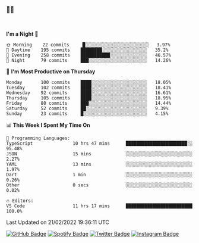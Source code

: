 ### 🤙🍺

<!-- <a href="https://github-readme-stats.vercel.app/api?username=hzak2xx&count_private=true&show_icons=true&theme=dracula">
  <img align="center" src="https://github-readme-stats.vercel.app/api?username=hzak2xx&count_private=true&show_icons=true&theme=dracula" />
</a>
</br> -->
</br>

<!--START_SECTION:waka-->
**I'm a Night 🦉** 

```text
🌞 Morning    22 commits     █░░░░░░░░░░░░░░░░░░░░░░░░   3.97% 
🌆 Daytime    195 commits    ████████░░░░░░░░░░░░░░░░░   35.2% 
🌃 Evening    258 commits    ███████████░░░░░░░░░░░░░░   46.57% 
🌙 Night      79 commits     ███░░░░░░░░░░░░░░░░░░░░░░   14.26%

```
📅 **I'm Most Productive on Thursday** 

```text
Monday       100 commits    ████░░░░░░░░░░░░░░░░░░░░░   18.05% 
Tuesday      102 commits    ████░░░░░░░░░░░░░░░░░░░░░   18.41% 
Wednesday    92 commits     ████░░░░░░░░░░░░░░░░░░░░░   16.61% 
Thursday     105 commits    ████░░░░░░░░░░░░░░░░░░░░░   18.95% 
Friday       80 commits     ███░░░░░░░░░░░░░░░░░░░░░░   14.44% 
Saturday     52 commits     ██░░░░░░░░░░░░░░░░░░░░░░░   9.39% 
Sunday       23 commits     █░░░░░░░░░░░░░░░░░░░░░░░░   4.15%

```


📊 **This Week I Spent My Time On** 

```text
💬 Programming Languages: 
TypeScript               10 hrs 47 mins      ███████████████████████░░   95.48% 
JSON                     15 mins             ░░░░░░░░░░░░░░░░░░░░░░░░░   2.27% 
YAML                     13 mins             ░░░░░░░░░░░░░░░░░░░░░░░░░   1.97% 
Dart                     1 min               ░░░░░░░░░░░░░░░░░░░░░░░░░   0.26% 
Other                    0 secs              ░░░░░░░░░░░░░░░░░░░░░░░░░   0.02%

🔥 Editors: 
VS Code                  11 hrs 17 mins      █████████████████████████   100.0%

```


 Last Updated on 21/02/2022 19:36:11 UTC
<!--END_SECTION:waka-->

[![GitHub Badge](https://img.shields.io/badge/GitHub-100000?style=for-the-badge&logo=github&logoColor=white)](https://github.com/hzak2xx)
[![Spotify Badge](https://img.shields.io/badge/Spotify-1ED760?&style=for-the-badge&logo=spotify&logoColor=white)](https://open.spotify.com/user/uf90s6sbbh75a1mt44clkhkvf)
[![Twitter Badge](https://img.shields.io/badge/Twitter-1DA1F2?style=for-the-badge&logo=twitter&logoColor=white)](https://twitter.com/hzak2xx)
[![Instagram Badge](https://img.shields.io/badge/Instagram-E4405F?style=for-the-badge&logo=instagram&logoColor=white)](https://www.instagram.com/hzak2xx/)
